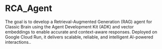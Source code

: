 # RCA_Agent
The goal is to develop a Retrieval-Augmented Generation (RAG) agent for Classic Brain using the Agent Development Kit (ADK) and vector embeddings to enable accurate and context-aware responses. Deployed on Google Cloud Run, it delivers scalable, reliable, and intelligent AI-powered interactions..
